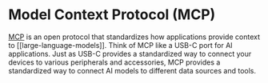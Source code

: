 # Model Context Protocol (MCP)

[MCP](https://modelcontextprotocol.io/) is an open protocol that standardizes how applications provide context to [[large-language-models]]. Think of MCP like a USB-C port for AI applications. Just as USB-C provides a standardized way to connect your devices to various peripherals and accessories, MCP provides a standardized way to connect AI models to different data sources and tools.